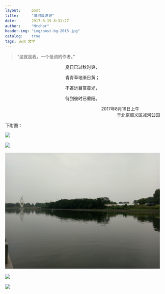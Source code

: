 ```yaml
---
layout:     post
title:      "减河晨游记"
date:       2017-8-19 8:31:27
author:     "Mrchor"
header-img: "img/post-bg-2015.jpg"
catalog:	true
tags: 诗词 文学
---
```


> “这就是我，一个低调的作者。”


<p align="center">夏日已过秋时爽，</p>
<p align="center">青青草地渐日黄；</p>
<p align="center">不吝远目赏晨光，</p>
<p align="center">待到彼时已重阳。</p>
<p align="right">2017年8月19日上午&nbsp;&nbsp;&nbsp;&nbsp;&nbsp;&nbsp;&nbsp;&nbsp;&nbsp;&nbsp;&nbsp;&nbsp;&nbsp;&nbsp;&nbsp;&nbsp;&nbsp;<br>
于北京顺义区减河公园</p>

<p>下附图：</p>

![](/img/2017-08-19/1.jpg)

![](/img/2017-08-19/2.jpg)

![](/img/2017-08-19/3.jpg)

![](/img/2017-08-19/4.jpg)

![](/img/2017-08-19/5.jpg)

